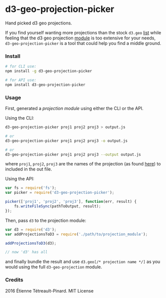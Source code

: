 # d3-geo-projection-picker

Hand picked d3 geo projections.

If you find yourself wanting more projections than the stock `d3.geo`
[list](https://github.com/mbostock/d3/wiki/Geo-Projections) while feeling that
the d3 geo projection [module](https://github.com/d3/d3-geo-projection) is too
extensive for your needs, `d3-geo-projection-picker` is a tool that could help
you find a middle ground.

### Install

```bash
# for CLI use:
npm install -g d3-geo-projection-picker

# for API use:
npm install d3-geo-projection-picker
```

### Usage

First, generated a *projection module* using either the CLI or the API.

Using the CLI:

```bash
d3-geo-projection-picker proj1 proj2 proj3 > output.js

# or
d3-geo-projection-picker proj1 proj2 proj3 -o output.js

# or
d3-geo-projection-picker proj1 proj2 proj3 --output output.js
```

where `proj1`, `proj2`, `proj3` are the names of the projection (as found
[here](https://github.com/mbostock/d3/wiki/Geo-Projections)) to included in the
out file.

Using the API:

```js
var fs = require('fs');
var picker = require('d3-geo-projection-picker');

picker(['proj1', 'proj2', 'proj3'], function(err, result) {
    fs.writeFileSync(pathToOutput, result);
});
```

Then, pass `d3` to the projection module:

```js
var d3 = require('d3');
var addProjectionsToD3 = require('./path/to/projection_module');

addProjectionsToD3(d3);

// now 'd3' has all
```

and finally bundle the result and use `d3.geo[/* projection name */]` as you
would using the full `d3-geo-projection` module.

### Credits

2016 Étienne Tétreault-Pinard. MIT License
